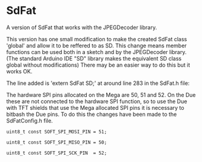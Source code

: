 # SdFat
A version of SdFat that works with the JPEGDecoder library.

This version has one small modification to make the created SdFat class 'global' and allow it to be reffered to as SD. This change means member functions can be used both in a sketch and by the JPEGDecoder library.
(The standard Arduino IDE "SD" library makes the equivalent SD class global without modifications)
There may be an easier way to do this but it works OK.

The line added is 'extern SdFat SD;' at around line 283 in the SdFat.h file:

The hardware SPI pins allocated on the Mega are 50, 51 and 52. On the Due these
are not connected to the hardware SPI function, so to use the Due with TFT shields that
use the Mega allocated SPI pins it is necessary to bitbash the Due pins.  To do this the
changes have been made to the SdFatConfig.h file.



```  
uint8_t const SOFT_SPI_MOSI_PIN = 51;

uint8_t const SOFT_SPI_MISO_PIN = 50;

uint8_t const SOFT_SPI_SCK_PIN  = 52;
```
